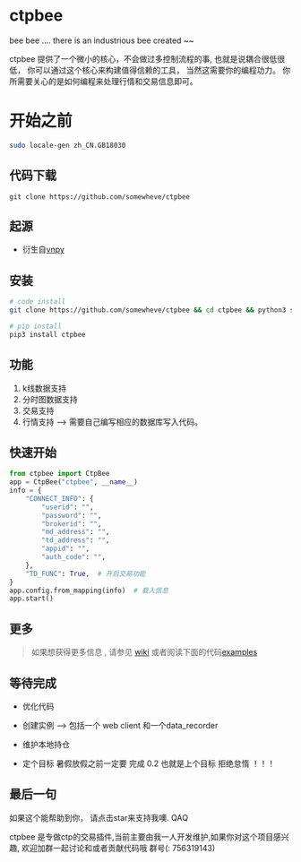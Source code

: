 # ctpbee 
bee bee .... there is an industrious bee created ~~

ctpbee 提供了一个微小的核心，不会做过多控制流程的事, 也就是说耦合很低很低， 你可以通过这个核心来构建值得信赖的工具， 
当然这需要你的编程功力。 你所需要关心的是如何编程来处理行情和交易信息即可。

# 开始之前 
```bash
sudo locale-gen zh_CN.GB18030
```

## 代码下载 

```
git clone https://github.com/somewheve/ctpbee
```

## 起源

- 衍生自[vnpy](https://github.com/vnpy/vnpy) 


## 安装 
```bash
# code install 
git clone https://github.com/somewheve/ctpbee && cd ctpbee && python3 setup.py install  

# pip install
pip3 install ctpbee

```

## 功能
1. k线数据支持
2. 分时图数据支持
3. 交易支持
4. 行情支持 --> 需要自己编写相应的数据库写入代码。

## 快速开始 
```python
from ctpbee import CtpBee
app = CtpBee("ctpbee", __name__) 
info = {
    "CONNECT_INFO": {
        "userid": "",
        "password": "",
        "brokerid": "",
        "md_address": "",
        "td_address": "",
        "appid": "",
        "auth_code": "",
    },
    "TD_FUNC": True,  # 开启交易功能
}
app.config.from_mapping(info)  # 载入信息
app.start()  

```

## 更多 
> 如果想获得更多信息 , 请参见 [wiki](https://github.com/somewheve/ctpbee/wiki) 或者阅读下面的代码[examples](https://github.com/somewheve/ctpbee/tree/master/examples)


## 等待完成 
- 优化代码
- 创建实例 --> 包括一个 web client 和一个data_recorder
- 维护本地持仓

- 定个目标  暑假放假之前一定要 完成 0.2   也就是上个目标  拒绝怠惰 ！！！ 


## 最后一句 
如果这个能帮助到你， 请点击star来支持我噢. QAQ

ctpbee 是专做ctp的交易插件,当前主要由我一人开发维护,如果你对这个项目感兴趣, 欢迎加群一起讨论和或者贡献代码哦 群号(: 756319143)




